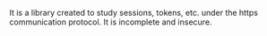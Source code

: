It is a library created to study sessions, tokens, etc. under the https communication protocol. It is incomplete and insecure.
